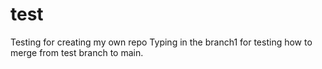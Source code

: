 # test
Testing for creating my own repo
Typing in the branch1 for testing how to merge from test branch to main.
